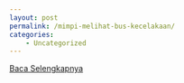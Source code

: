 ```yaml
---
layout: post
permalink: /mimpi-melihat-bus-kecelakaan/
categories:
    - Uncategorized
---
```


[Baca Selengkapnya](/09)